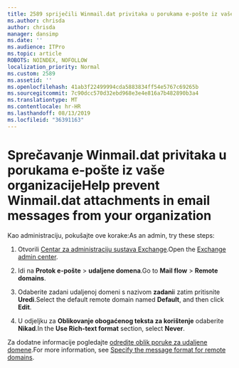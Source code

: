 ```yaml
---
title: 2589 spriječili Winmail.dat privitaka u porukama e-pošte iz vaše organizacije
ms.author: chrisda
author: chrisda
manager: dansimp
ms.date: ''
ms.audience: ITPro
ms.topic: article
ROBOTS: NOINDEX, NOFOLLOW
localization_priority: Normal
ms.custom: 2589
ms.assetid: ''
ms.openlocfilehash: 41ab3f22499994cda5883834ff54e5767c69265b
ms.sourcegitcommit: 7c90dcc570d32ebd968e3e4e816a7b482890b3a4
ms.translationtype: MT
ms.contentlocale: hr-HR
ms.lasthandoff: 08/13/2019
ms.locfileid: "36391163"
---
```

# <a name="help-prevent-winmaildat-attachments-in-email-messages-from-your-organization"></a><span data-ttu-id="ccf69-102">Sprečavanje Winmail.dat privitaka u porukama e-pošte iz vaše organizacije</span><span class="sxs-lookup"><span data-stu-id="ccf69-102">Help prevent Winmail.dat attachments in email messages from your organization</span></span>

<span data-ttu-id="ccf69-103">Kao administraciju, pokušajte ove korake:</span><span class="sxs-lookup"><span data-stu-id="ccf69-103">As an admin, try these steps:</span></span>

1. <span data-ttu-id="ccf69-104">Otvorili [Centar za administraciju sustava Exchange](https://outlook.office365.com/ecp/).</span><span class="sxs-lookup"><span data-stu-id="ccf69-104">Open the [Exchange admin center](https://outlook.office365.com/ecp/).</span></span>

2. <span data-ttu-id="ccf69-105">Idi na **Protok e-pošte** > **udaljene domena**.</span><span class="sxs-lookup"><span data-stu-id="ccf69-105">Go to **Mail flow** > **Remote domains**.</span></span>

3. <span data-ttu-id="ccf69-106">Odaberite zadani udaljenoj domeni s nazivom **zadani**i zatim pritisnite **Uredi**.</span><span class="sxs-lookup"><span data-stu-id="ccf69-106">Select the default remote domain named **Default**, and then click **Edit**.</span></span>

4. <span data-ttu-id="ccf69-107">U odjeljku za **Oblikovanje obogaćenog teksta za korištenje** odaberite **Nikad**.</span><span class="sxs-lookup"><span data-stu-id="ccf69-107">In the **Use Rich-text format** section, select **Never**.</span></span>

<span data-ttu-id="ccf69-108">Za dodatne informacije pogledajte [odredite oblik poruke za udaljene domene](https://docs.microsoft.com/Exchange/mail-flow-best-practices/remote-domains/remote-domains#specifying-message-format).</span><span class="sxs-lookup"><span data-stu-id="ccf69-108">For more information, see [Specify the message format for remote domains](https://docs.microsoft.com/Exchange/mail-flow-best-practices/remote-domains/remote-domains#specifying-message-format).</span></span>
